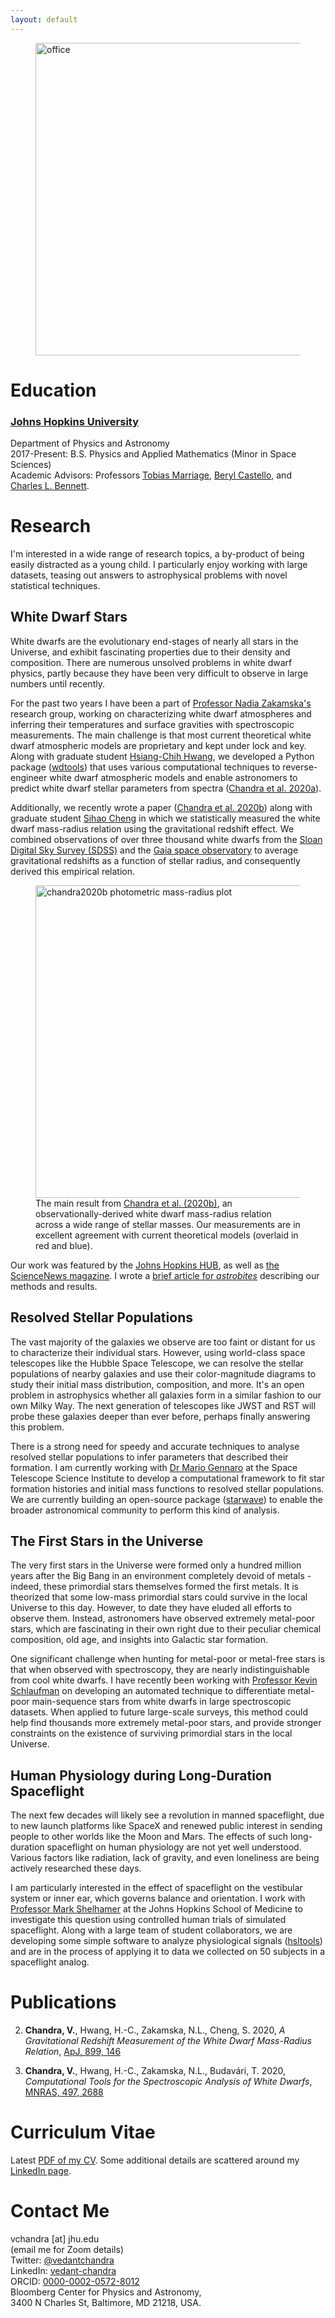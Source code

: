 ```yaml
---
layout: default
---
```


<figure>
<img src="{{site.baseurl}}/assets/office.png" alt="office" width="500"/>
</figure>

<h1 id="education">Education</h1>

### [Johns Hopkins University](https://physics-astronomy.jhu.edu/)
Department of Physics and Astronomy <br>
2017-Present: B.S. Physics and Applied Mathematics (Minor in Space Sciences) <br>
Academic Advisors: Professors [Tobias Marriage](https://physics-astronomy.jhu.edu/directory/tobias-marriage/), [Beryl Castello](https://engineering.jhu.edu/ams/faculty/beryl-castello/), and [Charles L. Bennett](https://cosmos.pha.jhu.edu/bennett/).


<h1 id="Research">Research</h1>

I'm interested in a wide range of research topics, a by-product of being easily distracted as a young child. I particularly enjoy working with large datasets, teasing out answers to astrophysical problems with novel statistical techniques. 

<h2 id="wd">White Dwarf Stars</h2>

White dwarfs are the evolutionary end-stages of nearly all stars in the Universe, and exhibit fascinating properties due to their density and composition. There are numerous unsolved problems in white dwarf physics, partly because they have been very difficult to observe in large numbers until recently. 

For the past two years I have been a part of [Professor Nadia Zakamska's](https://zakamska.johnshopkins.edu/main_page.htm) research group, working on characterizing white dwarf atmospheres and inferring their temperatures and surface gravities with spectroscopic measurements. The main challenge is that most current theoretical white dwarf atmospheric models are proprietary and kept under lock and key. Along with graduate student [Hsiang-Chih Hwang](http://www.hwang-astro.me/), we developed a Python package ([wdtools](https://github.com/vedantchandra/wdtools)) that uses various computational techniques to reverse-engineer white dwarf atmospheric models and enable astronomers to predict white dwarf stellar parameters from spectra ([Chandra et al. 2020a](https://ui.adsabs.harvard.edu/abs/2020MNRAS.497.2688C/abstract)). 

Additionally, we recently wrote a paper ([Chandra et al. 2020b](https://ui.adsabs.harvard.edu/abs/2020arXiv200714517C/abstract)) along with graduate student [Sihao Cheng](https://sihaocheng.github.io/) in which we statistically measured the white dwarf mass-radius relation using the gravitational redshift effect. We combined observations of over three thousand white dwarfs from the [Sloan Digital Sky Survey (SDSS)](https://www.sdss.org/) and the [Gaia space observatory](https://sci.esa.int/web/gaia) to average gravitational redshifts as a function of stellar radius, and consequently derived this empirical relation.

<figure>
  <img src="{{site.baseurl}}/assets/mass_radius_photo.png" alt="chandra2020b photometric mass-radius plot" width="500"/>
  <figcaption>The main result from <a href="https://ui.adsabs.harvard.edu/abs/2020arXiv200714517C/abstract">Chandra et al. (2020b)</a>, an observationally-derived white dwarf mass-radius relation across a wide range of stellar masses. Our measurements are in excellent agreement with current theoretical models (overlaid in red and blue).</figcaption>
</figure>

Our work was featured by the [Johns Hopkins HUB](https://hub.jhu.edu/2020/07/30/astrophysicsists-observe-gravitational-redshift-effect/), as well as [the ScienceNews magazine](https://www.sciencenews.org/article/white-dwarf-stars-shrink-size-gain-mass). I wrote a [brief article for *astrobites*](https://astrobites.org/2020/09/28/ur-29-measuring-the-white-dwarf-mass-radius-relation-using-thousands-of-stars/) describing our methods and results. 

<h2 id="rsp">Resolved Stellar Populations</h2>

The vast majority of the galaxies we observe are too faint or distant for us to characterize their individual stars. However, using world-class space telescopes like the Hubble Space Telescope, we can resolve the stellar populations of nearby galaxies and use their color-magnitude diagrams to study their initial mass distribution, composition, and more. It's an open problem in astrophysics whether all galaxies form in a similar fashion to our own Milky Way. The next generation of telescopes like JWST and RST will probe these galaxies deeper than ever before, perhaps finally answering this problem. 

There is a strong need for speedy and accurate techniques to analyse resolved stellar populations to infer parameters that described their formation. I am currently working with [Dr Mario Gennaro](https://www.stsci.edu/stsci-research/research-directory/mario-gennaro) at the Space Telescope Science Institute to develop a computational framework to fit star formation histories and initial mass functions to resolved stellar populations. We are currently building an open-source package ([starwave](https://github.com/vedantchandra/starwave)) to enable the broader astronomical community to perform this kind of analysis.

<h2 id="mpms">The First Stars in the Universe</h2>

The very first stars in the Universe were formed only a hundred million years after the Big Bang in an environment completely devoid of metals - indeed, these primordial stars themselves formed the first metals. It is theorized that some low-mass primordial stars could survive in the local Universe to this day. However, to date they have eluded all efforts to observe them. Instead, astronomers have observed extremely metal-poor stars, which are fascinating in their own right due to their peculiar chemical composition, old age, and insights into Galactic star formation. 

One significant challenge when hunting for metal-poor or metal-free stars is that when observed with spectroscopy, they are nearly indistinguishable from cool white dwarfs. I have recently been working with [Professor Kevin Schlaufman](http://www.kevinschlaufman.com/) on developing an automated technique to differentiate metal-poor main-sequence stars from white dwarfs in large spectroscopic datasets. When applied to future large-scale surveys, this method could help find thousands more extremely metal-poor stars, and provide stronger constraints on the existence of surviving primordial stars in the local Universe. 

<h2 id="hsl">Human Physiology during Long-Duration Spaceflight</h2>

The next few decades will likely see a revolution in manned spaceflight, due to new launch platforms like SpaceX and renewed public interest in sending people to other worlds like the Moon and Mars. The effects of such long-duration spaceflight on human physiology are not yet well understood. Various factors like radiation, lack of gravity, and even loneliness are being actively researched these days. 

I am particularly interested in the effect of spaceflight on the vestibular system or inner ear, which governs balance and orientation. I work with [Professor Mark Shelhamer](https://www.hopkinsmedicine.org/profiles/results/directory/profile/0473514/mark-shelhamer) at the Johns Hopkins School of Medicine to investigate this question using controlled human trials of simulated spaceflight. Along with a large team of student collaborators, we are developing some simple software to analyze physiological signals ([hsltools](https://github.com/vedantchandra/hsltools)) and are in the process of applying it to data we collected on 50 subjects in a spaceflight analog. 

<h1 id="pub">Publications</h1>

2. **Chandra, V.**, Hwang, H.-C., Zakamska, N.L., Cheng, S. 2020, *A Gravitational Redshift Measurement of the White Dwarf Mass-Radius Relation*, [ApJ, 899, 146](https://ui.adsabs.harvard.edu/abs/2020arXiv200714517C/abstract)


1. **Chandra, V.**, Hwang, H.-C., Zakamska, N.L., Budavári, T. 2020, *Computational Tools for the Spectroscopic Analysis of White Dwarfs*, [MNRAS, 497, 2688](https://ui.adsabs.harvard.edu/abs/2020MNRAS.497.2688C/abstract)

<h1 id="cv">Curriculum Vitae</h1>

Latest [PDF of my CV]({{site.baseurl}}/assets/cv.pdf). Some additional details are scattered around my [LinkedIn page](https://www.linkedin.com/in/vedant-chandra/). 

<h1 id="contact">Contact Me</h1>

vchandra [at] jhu.edu <br>
(email me for Zoom details) <br>
Twitter: [@vedantchandra](https://twitter.com/vedantchandra) <br>
LinkedIn: [vedant-chandra](https://www.linkedin.com/in/vedant-chandra/) <br>
ORCID: [0000-0002-0572-8012](http://orcid.org/0000-0002-0572-8012)  <br>
Bloomberg Center for Physics and Astronomy, <br>
3400 N Charles St, Baltimore, MD 21218, USA.
